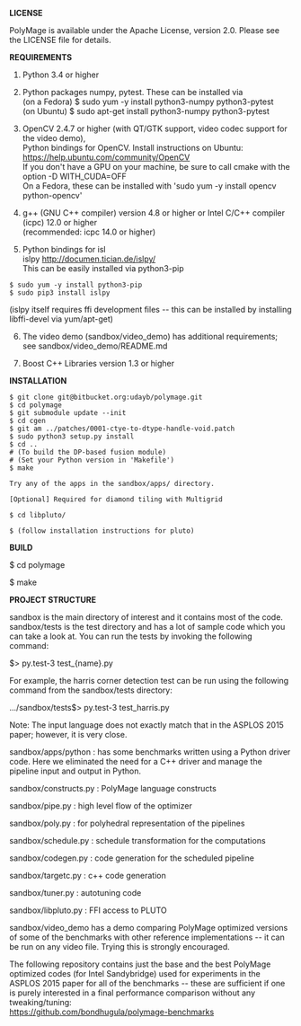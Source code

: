 **LICENSE**

PolyMage is available under the Apache License, version 2.0. Please see 
the LICENSE file for details.

**REQUIREMENTS**

1) Python 3.4 or higher

2) Python packages numpy, pytest. These can be installed via  
(on a Fedora) $ sudo yum -y install python3-numpy python3-pytest  
(on Ubuntu) $ sudo apt-get install python3-numpy python3-pytest  

3) OpenCV 2.4.7 or higher (with QT/GTK support, video codec support for the video demo),  
Python bindings for OpenCV. Install instructions on Ubuntu: https://help.ubuntu.com/community/OpenCV  
If you don't have a GPU on your machine, be sure to call cmake with the option -D WITH_CUDA=OFF  
On a Fedora, these can be installed with 'sudo yum -y install opencv python-opencv'

4) g++ (GNU C++ compiler) version 4.8 or higher or Intel C/C++ compiler (icpc) 12.0 or higher  
(recommended: icpc 14.0 or higher)

5) Python bindings for isl  
islpy http://documen.tician.de/islpy/  
This can be easily installed via python3-pip  
```
$ sudo yum -y install python3-pip  
$ sudo pip3 install islpy  
```
(islpy itself requires ffi development files -- this can be installed by 
installing libffi-devel via yum/apt-get)

6) The video demo (sandbox/video_demo) has additional requirements; see sandbox/video_demo/README.md

7) Boost C++ Libraries version 1.3 or higher

**INSTALLATION**
```
$ git clone git@bitbucket.org:udayb/polymage.git
$ cd polymage
$ git submodule update --init
$ cd cgen
$ git am ../patches/0001-ctye-to-dtype-handle-void.patch
$ sudo python3 setup.py install
$ cd ..
# (To build the DP-based fusion module)
# (Set your Python version in 'Makefile')
$ make

Try any of the apps in the sandbox/apps/ directory.

[Optional] Required for diamond tiling with Multigrid

$ cd libpluto/

$ (follow installation instructions for pluto)

```


**BUILD**

$ cd polymage

$ make

**PROJECT STRUCTURE**

sandbox is the main directory of interest and it contains most of the 
code.  sandbox/tests is the test directory  and has a lot of sample code 
which you can take a look at.  You can run the tests by invoking the 
following command:  

$> py.test-3 test_{name}.py  

For example, the harris corner detection test can be run using the 
following command from the  sandbox/tests directory:

.../sandbox/tests$> py.test-3 test_harris.py

Note: The input language does not exactly match that in the ASPLOS 2015 
paper; however, it is very close.  

sandbox/apps/python : has some benchmarks written using a Python driver 
code.  Here we eliminated the need for a C++ driver and manage the 
pipeline input and output in Python.  

sandbox/constructs.py : PolyMage language constructs  

sandbox/pipe.py : high level flow of the optimizer  

sandbox/poly.py : for polyhedral representation of the pipelines  

sandbox/schedule.py : schedule transformation for the computations  

sandbox/codegen.py : code generation for the scheduled pipeline  

sandbox/targetc.py : c++ code generation  

sandbox/tuner.py : autotuning code  

sandbox/libpluto.py : FFI access to PLUTO

sandbox/video_demo has a demo comparing PolyMage optimized versions of 
some of the benchmarks with other reference implementations -- it can be 
run on any video file. Trying this is strongly encouraged.

The following repository contains just the base and the best PolyMage 
optimized codes (for Intel  Sandybridge) used for experiments in the 
ASPLOS 2015 paper for all of the benchmarks -- these are  sufficient if 
one is purely interested in a final performance comparison without any 
tweaking/tuning:  
https://github.com/bondhugula/polymage-benchmarks
